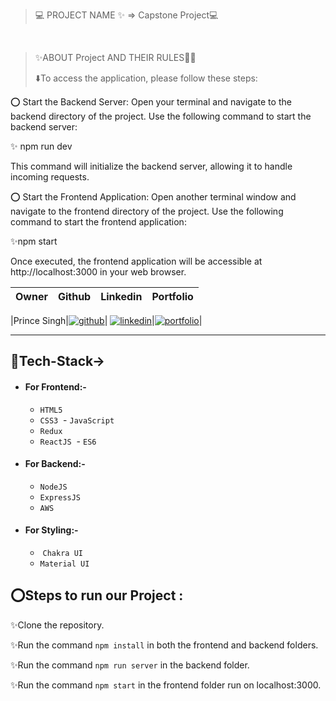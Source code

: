 > 💻 PROJECT NAME ✨ => Capstone Project💻
<br>

> ✨ABOUT Project AND THEIR RULES🧑‍💻
>
> ⬇️To access the application, please follow these steps:

⭕ Start the Backend Server:
Open your terminal and navigate to the backend directory of the project. Use the following command to start the backend server:

  ✨ npm run dev

  This command will initialize the backend server, allowing it to handle incoming requests.

⭕ Start the Frontend Application:
Open another terminal window and navigate to the frontend directory of the project. Use the following command to start the frontend application:

   ✨npm start
  
Once executed, the frontend application will be accessible at http://localhost:3000 in your web browser.

| Owner |  Github                                                                                                                         |Linkedin                                                                                                                                                            | Portfolio                                                                                                                                    |
| -------------| ---------------------------------------------------------------------------------------------------------------------------------------- | ------------------------------------------------------------------------------------------------------------------------------------------------------------------- | -------------------------------------------------------------------------------------------------------------------------------------------- |
 
|Prince Singh|[![github](https://img.shields.io/badge/github-1DA1F2?style=for-the-badge&logo=github&logoColor=white)](https://github.com/mrprincesingh)| [![linkedin](https://img.shields.io/badge/linkedin-0A66C2?style=for-the-badge&logo=linkedin&logoColor=white)](https://www.linkedin.com/in/prince-singh-a35963199/)|[![portfolio](https://img.shields.io/badge/my_portfolio-000?style=for-the-badge&logo=ko-fi&logoColor=white)](https://mrprincesingh.github.io/)|


  ---
## 💫Tech-Stack->

- #### For Frontend:-
   - `HTML5`
  - `CSS3`
  - `JavaScript `
   - `Redux`
  - `ReactJS`
   - `ES6 `

- #### For Backend:-
   - `NodeJS`
   - `ExpressJS`
   - `AWS`

- #### For Styling:-
   -  `Chakra UI`
   - `Material UI`

## ⭕Steps to run our Project :

✨Clone the repository.

✨Run the command `npm install` in both the frontend and backend folders.

✨Run the command `npm run server` in the backend folder.

✨Run the command `npm start` in the frontend folder run on localhost:3000.

   


